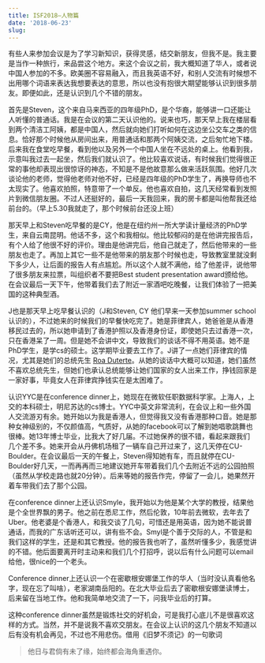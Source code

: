 ```yaml
---
title: ISF2018—人物篇
date: '2018-06-23'
slug: 
---
```


有些人来参加会议是为了学习新知识，获得灵感，结交新朋友，但我不是。我主要是当作一种旅行，来品尝这个地方。来这个会议之前，我大概知道了华人，或者说中国人参加的不多。欧美圈不容易融入，而且我英语不好，和别人交流有时候想不出用哪个词语来表达我想要表达的意思，所以也没有抱很大期望能够认识到很多朋友。即便如此，还是认识到几个不错的朋友。

首先是Steven，这个来自马来西亚的四年级PhD，是个华裔，能够讲一口还能让人听懂的普通话。我是在会议的第二天认识他的。说来也巧，那天早上我在楼层看到两个清洁工阿姨，都是中国人，然后就向她们打听如何在这边坐公交车之类的信息。恰好那个时候他从房间出来，用普通话和那两个阿姨交流，之后匆忙地下楼。后来我在食堂吃早餐，看到他以及另外一个中国人坐在不远处的桌上。他看到我，示意叫我过去一起坐，然后我们就认识了。他比较喜欢说话，有时候我们觉得很正常的事他却表现出很惊讶的神态，不知是不是他故意那么做来活跃氛围。他好几次谈论他的老师，觉得他老师对他不好，已经是四年级的PhD学生了，再换导师也不太现实了。他喜欢拍照，特意带了一个单反。他也喜欢自拍，这几天经常看到发照片到微信朋友圈。不过人还挺好的，最后一天我回来，我的房卡都是叫他帮我还给前台的。（早上5.30我就走了，那个时候前台还没上班）

那天早上和Steven吃早餐的是CY，他是在纽约州一所大学读计量经济的PhD学生，来自云南昆明。他话不多，这个和我相似。他比较郁闷的是在他讲完报告后，有个人给了他很不好的评价。理由是他讲完后，他自己就走了，然后他带来的一些朋友也走了。再加上其它一些不是他带来的朋友那个时候也走，导致教室里就没剩下多少人，让后面的报告人有点尴尬。所以这个人就不满他，给了他差评，说他带了很多朋友来拉票，叫组织者不要把Best student presentation award颁给他。在会议最后一天下午，他带着我们去了附近一家酒吧吃晚餐，让我们体验了一把美国的这种典型酒。

J也是那天早上吃早餐认识的（J和Steven, CY 他们早来一天参加summer school认识的），不过她来的时候我们的早餐快吃完了。她是菲律宾人，她爸爸是从香港移民过去的，所以她申请到了香港护照以及香港身份证，即使她只去过香港一次，只在香港呆了一周。但是她不会讲中文，导致我们的谈话不得不用英语。她不是PhD学生，是学cs的硕士。这学期毕业要去工作了。J讲了一点她们菲律宾的情况，尤其是她们的总统先生 [Roa Duterte](https://zh.wikipedia.org/wiki/%E7%BD%97%E5%BE%B7%E9%87%8C%E6%88%88%C2%B7%E6%9D%9C%E7%89%B9%E5%B0%94%E7%89%B9)。从她的谈话中大概可以知道，她们虽然不喜欢总统先生，但她们也承认总统能够让她们国家的女人出来工作，挣钱回家是一家好事，毕竟女人在菲律宾挣钱实在是太困难了。

认识YYC是在conference dinner上，她现在在微软任职数据科学家。上海人，上交的本科硕士，明尼苏达的cs博士。YYC中英文非常流利，在会议上和一些外国人交流游刃有余。她开始以为我是香港人，但觉得我又没有香港那种口音。她是那种女神级别的，不仅颜值高，气质好，从她的facebook可以了解到她唱歌跳舞也很棒。她13年博士毕业，比我大了好几届。不过她保养的很不错，看起来跟我们几个差不多。她来开会从丹佛机场租了一辆车自己开过来了，这几天停在CU-Boulder。在会议最后一天的午餐上，Steven得知她有车，而且就停在CU-Boulder好几天，一而再再而三地建议她开车带着我们几个去附近不远的公园拍照（虽然从学校走路也就20分钟）。后来等她的报告作完，停留了一会儿，她果然开着车带我们去了那个公园。

在conference dinner上还认识Smyle，我开始以为他是某个大学的教授，结果他是个全世界飘的男子。他之前在悉尼工作，然后伦敦，10年前去微软，去年去了Uber。他老婆是个香港人，和我交谈了几句，可惜还是用英语，因为她不能说普通话，而我的广东话听还可以，讲有些不会。Smyl是个善于交际的人，不管是和我们这样的学生，还是和其它教授。他的报告我也听了，虽然听懂多少，我感觉讲的不错。他后面要离开时主动来和我们几个打招呼，说以后有什么问题可以email给他，很nice的一个老头。

Conference dinner上还认识一个在密歇根安娜堡工作的华人（当时没认真看他名字，现在忘了叫啥），老家湖南岳阳的。在北大毕业后去了密歇根安娜堡读博士，后来留在当地工作。他和我简单地交流了一下，问我毕业后的打算。

这种conference dinner虽然是锻炼社交的好机会，可是我打心底儿不是很喜欢这样的方式。当然，并不是说我不喜欢交朋友。在会议上认识的这几个朋友不知道以后有没有机会再见，不过也不用悲伤。借用《旧梦不须记》的一句歌词

> 他日与君倘有未了缘，始终都会海角重遇你。
